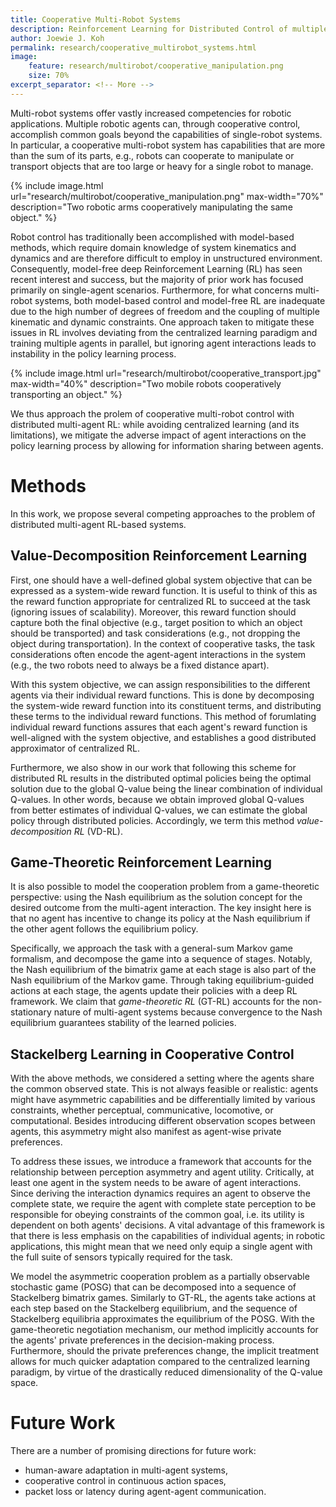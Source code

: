 ```yaml
---
title: Cooperative Multi-Robot Systems
description: Reinforcement Learning for Distributed Control of multiple agents
author: Joewie J. Koh
permalink: research/cooperative_multirobot_systems.html
image:
    feature: research/multirobot/cooperative_manipulation.png
    size: 70%
excerpt_separator: <!-- More -->
---
```


Multi-robot systems offer vastly increased competencies for robotic applications. Multiple robotic agents can, through cooperative control, accomplish common goals beyond the capabilities of single-robot systems. In particular, a cooperative multi-robot system has capabilities that are more than the sum of its parts, e.g., robots can cooperate to manipulate or transport objects that are too large or heavy for a single robot to manage.

<!-- More -->

{% include image.html url="research/multirobot/cooperative_manipulation.png" max-width="70%" description="Two robotic arms cooperatively manipulating the same object." %}

Robot control has traditionally been accomplished with model-based methods, which require domain knowledge of system kinematics and dynamics and are therefore difficult to employ in unstructured environment.
Consequently, model-free deep Reinforcement Learning (RL) has seen recent interest and success, but the majority of prior work has focused primarily on single-agent scenarios.
Furthermore, for what concerns multi-robot systems, both model-based control and model-free RL are inadequate due to the high number of degrees of freedom and the coupling of multiple kinematic and dynamic constraints.
One approach taken to mitigate these issues in RL involves deviating from the centralized learning paradigm and training multiple agents in parallel, but ignoring agent interactions leads to instability in the policy learning process.

{% include image.html url="research/multirobot/cooperative_transport.jpg" max-width="40%" description="Two mobile robots cooperatively transporting an object." %}

We thus approach the prolem of cooperative multi-robot control with distributed multi-agent RL: while avoiding centralized learning (and its limitations), we mitigate the adverse impact of agent interactions on the policy learning process by allowing for information sharing between agents.

# Methods

In this work, we propose several competing approaches to the problem of distributed multi-agent RL-based systems.

## Value-Decomposition Reinforcement Learning

First, one should have a well-defined global system objective that can be expressed as a system-wide reward function. It is useful to think of this as the reward function appropriate for centralized RL to succeed at the task (ignoring issues of scalability). Moreover, this reward function should capture both the final objective (e.g., target position to which an object should be transported) and task considerations (e.g., not dropping the object during transportation). In the context of cooperative tasks, the task considerations often encode the agent-agent interactions in the system (e.g., the two robots need to always be a fixed distance apart).

With this system objective, we can assign responsibilities to the different agents via their individual reward functions. This is done by decomposing the system-wide reward function into its constituent terms, and distributing these terms to the individual reward functions. This method of forumlating individual reward functions assures that each agent's reward function is well-aligned with the system objective, and establishes a good distributed approximator of centralized RL.

Furthermore, we also show in our work that following this scheme for distributed RL results in the distributed optimal policies being the optimal solution due to the global Q-value being the linear combination of individual Q-values. In other words, because we obtain improved global Q-values from better estimates of individual Q-values, we can estimate the global policy through distributed policies. Accordingly, we term this method _value-decomposition RL_ (VD-RL).

## Game-Theoretic Reinforcement Learning

It is also possible to model the cooperation problem from a game-theoretic perspective: using the Nash equilibrium as the solution concept for the desired outcome from the multi-agent interaction. The key insight here is that no agent has incentive to change its policy at the Nash equilibrium if the other agent follows the equilibrium policy.

Specifically, we approach the task with a general-sum Markov game formalism, and decompose the game into a sequence of stages. Notably, the Nash equilibrium of the bimatrix game at each stage is also part of the Nash equilibrium of the Markov game. Through taking equilibrium-guided actions at each stage, the agents update their policies with a deep RL framework. We claim that _game-theoretic RL_ (GT-RL) accounts for the non-stationary nature of multi-agent systems because convergence to the Nash equilibrium guarantees stability of the learned policies.

## Stackelberg Learning in Cooperative Control

With the above methods, we considered a setting where the agents share the common observed state. This is not always feasible or realistic: agents might have asymmetric capabilities and be differentially limited by various constraints, whether perceptual, communicative, locomotive, or computational. Besides introducing different observation scopes between agents, this asymmetry might also manifest as agent-wise private preferences.

To address these issues, we introduce a framework that accounts for the relationship between perception asymmetry and agent utility. Critically, at least one agent in the system needs to be aware of agent interactions. Since deriving the interaction dynamics requires an agent to observe the complete state, we require the agent with complete state perception to be responsible for obeying constraints of the common goal, i.e. its utility is dependent on both agents' decisions. A vital advantage of this framework is that there is less emphasis on the capabilities of individual agents; in robotic applications, this might mean that we need only equip a single agent with the full suite of sensors typically required for the task.

We model the asymmetric cooperation problem as a partially observable stochastic game (POSG) that can be decomposed into a sequence of Stackelberg bimatrix games. Similarly to GT-RL, the agents take actions at each step based on the Stackelberg equilibrium, and the sequence of Stackelberg equilibria approximates the equilibrium of the POSG. With the game-theoretic negotiation mechanism, our method implicitly accounts for the agents' private preferences in the decision-making process. Furthermore, should the private preferences change, the implicit treatment allows for much quicker adaptation compared to the centralized learning paradigm, by virtue of the drastically reduced dimensionality of the Q-value space.

# Future Work

There are a number of promising directions for future work:
 - human-aware adaptation in multi-agent systems,
 - cooperative control in continuous action spaces,
 - packet loss or latency during agent-agent communication.
